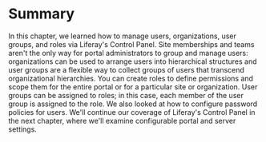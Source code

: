 # Summary [](id=summary-13)

In this chapter, we learned how to manage users, organizations, user groups, and
roles via Liferay's Control Panel. Site memberships and teams aren't the only
way for portal administrators to group and manage users: organizations can be
used to arrange users into hierarchical structures and user groups are a
flexible way to collect groups of users that transcend organizational
hierarchies. You can create roles to define permissions and scope them for the
entire portal or for a particular site or organization. User groups can be
assigned to roles; in this case, each member of the user group is assigned to
the role. We also looked at how to configure password policies for users. We'll
continue our coverage of Liferay's Control Panel in the next chapter, where
we'll examine configurable portal and server settings.
